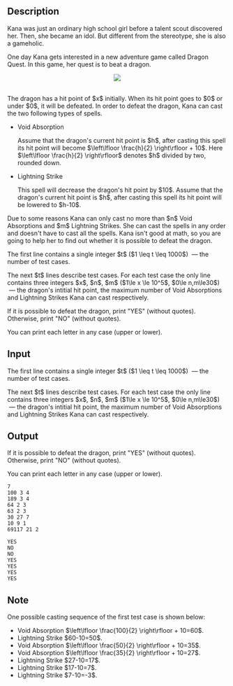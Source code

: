 ## Description

<div><p>Kana was just an ordinary high school girl before a talent scout discovered her. Then, she became an idol. But different from the stereotype, she is also a gameholic. </p><p>One day Kana gets interested in a new adventure game called <span class="tex-font-style-it">Dragon Quest</span>. In this game, her quest is to beat a dragon.</p><center><img class="tex-graphics" src="file://4LdVFRkD.png" style="max-width: 100.0%;max-height: 100.0%;"></center>&nbsp;<p>The dragon has a <span class="tex-font-style-it">hit point</span> of $x$ initially. When its <span class="tex-font-style-it">hit point</span> goes to $0$ or under $0$, it will be defeated. In order to defeat the dragon, Kana can cast the two following types of spells. </p><ul><li> <span class="tex-font-style-tt">Void Absorption</span> <p>Assume that the dragon's current <span class="tex-font-style-it">hit point</span> is $h$, after <span class="tex-font-style-it">casting</span> this spell its <span class="tex-font-style-it">hit point</span> will become $\left\lfloor \frac{h}{2} \right\rfloor + 10$. Here $\left\lfloor \frac{h}{2} \right\rfloor$ denotes $h$ divided by two, rounded down.</p></li><li> <span class="tex-font-style-tt">Lightning Strike</span> <p>This spell will decrease the dragon's <span class="tex-font-style-it">hit point</span> by $10$. Assume that the dragon's current <span class="tex-font-style-it">hit point</span> is $h$, after <span class="tex-font-style-it">casting</span> this spell its <span class="tex-font-style-it">hit point</span> will be lowered to $h-10$.</p></li></ul><p>Due to some reasons Kana can only <span class="tex-font-style-it">cast</span> <span class="tex-font-style-bf">no more than</span> $n$ <span class="tex-font-style-tt">Void Absorptions</span> and $m$ <span class="tex-font-style-tt">Lightning Strikes</span>. She can cast the spells in any order and <span class="tex-font-style-bf">doesn't have to</span> cast all the spells. Kana isn't good at math, so you are going to help her to find out whether it is possible to defeat the dragon.</p></div><div class="input-specification"><p>The first line contains a single integer $t$ ($1 \leq t \leq 1000$) &nbsp;— the number of test cases.</p><p>The next $t$ lines describe test cases. For each test case the only line contains three integers $x$, $n$, $m$ ($1\le x \le 10^5$, $0\le n,m\le30$) &nbsp;— the dragon's intitial <span class="tex-font-style-it">hit point</span>, the maximum number of <span class="tex-font-style-tt">Void Absorptions</span> and <span class="tex-font-style-tt">Lightning Strikes</span> Kana can <span class="tex-font-style-it">cast</span> respectively.</p></div><div class="output-specification"><p>If it is possible to defeat the dragon, print "<span class="tex-font-style-tt">YES</span>" (without quotes). Otherwise, print "<span class="tex-font-style-tt">NO</span>" (without quotes).</p><p>You can print each letter in any case (upper or lower).</p></div>

## Input

<p>The first line contains a single integer $t$ ($1 \leq t \leq 1000$) &nbsp;— the number of test cases.</p><p>The next $t$ lines describe test cases. For each test case the only line contains three integers $x$, $n$, $m$ ($1\le x \le 10^5$, $0\le n,m\le30$) &nbsp;— the dragon's intitial <span class="tex-font-style-it">hit point</span>, the maximum number of <span class="tex-font-style-tt">Void Absorptions</span> and <span class="tex-font-style-tt">Lightning Strikes</span> Kana can <span class="tex-font-style-it">cast</span> respectively.</p>

## Output

<p>If it is possible to defeat the dragon, print "<span class="tex-font-style-tt">YES</span>" (without quotes). Otherwise, print "<span class="tex-font-style-tt">NO</span>" (without quotes).</p><p>You can print each letter in any case (upper or lower).</p>





```input1
7
100 3 4
189 3 4
64 2 3
63 2 3
30 27 7
10 9 1
69117 21 2
```




```output1
YES
NO
NO
YES
YES
YES
YES
```



## Note

<p>One possible casting sequence of the first test case is shown below:</p><ul><li> <span class="tex-font-style-tt">Void Absorption</span> $\left\lfloor \frac{100}{2} \right\rfloor + 10=60$.</li><li> <span class="tex-font-style-tt">Lightning Strike</span> $60-10=50$.</li><li> <span class="tex-font-style-tt">Void Absorption</span> $\left\lfloor \frac{50}{2} \right\rfloor + 10=35$.</li><li> <span class="tex-font-style-tt">Void Absorption</span> $\left\lfloor \frac{35}{2} \right\rfloor + 10=27$.</li><li> <span class="tex-font-style-tt">Lightning Strike</span> $27-10=17$.</li><li> <span class="tex-font-style-tt">Lightning Strike</span> $17-10=7$.</li><li> <span class="tex-font-style-tt">Lightning Strike</span> $7-10=-3$.</li></ul>
